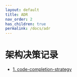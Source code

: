 ```yaml
---
layout: default
title: ADR
nav_order: 2
has_children: true
permalink: /docs/adr
---
```


# 架构决策记录

* [1. code-completion-strategy](0001-code-completion-strategy.md)
